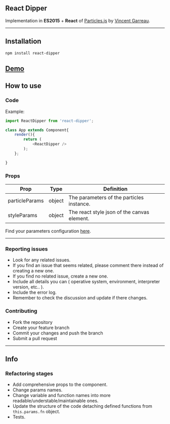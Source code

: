 ## React Dipper

Implementation in **ES2015** + **React** of [Particles.js](https://github.com/VincentGarreau/particles.js/) by [Vincent Garreau](https://github.com/VincentGarreau).

---

## Installation

`npm install react-dipper`

## [Demo](http://vincentgarreau.com/particles.js/)

## How to use

### Code

Example:

```javascript
import ReactDipper from 'react-dipper';

class App extends Component{
    render(){
        return (
            <ReactDipper />
        );
    };

}

```

### Props

| Prop | Type | Definition |
| --- | --- | --- |
| particleParams | object | The parameters of the particles instance. |
| styleParams | object | The react style json of the canvas element. |

Find your parameters configuration [here](http://vincentgarreau.com/particles.js/).

---

### Reporting issues

+ Look for any related issues.  
+ If you find an issue that seems related, please comment there instead of creating a new one.  
+ If you find no related issue, create a new one.  
+ Include all details you can ( operative system, environment, interpreter version, etc.. ).  
+ Include the error log.  
+ Remember to check the discussion and update if there changes.  

### Contributing  

+ Fork the repository  
+ Create your feature branch  
+ Commit your changes and push the branch  
+ Submit a pull request

---

## Info

### Refactoring stages

+ Add comprehensive props to the component.  
+ Change params names.  
+ Change variable and function names into more readable/understable/maintainable ones.  
+ Update the structure of the code detaching defined functions from `this.params.fn` object.  
+ Tests.